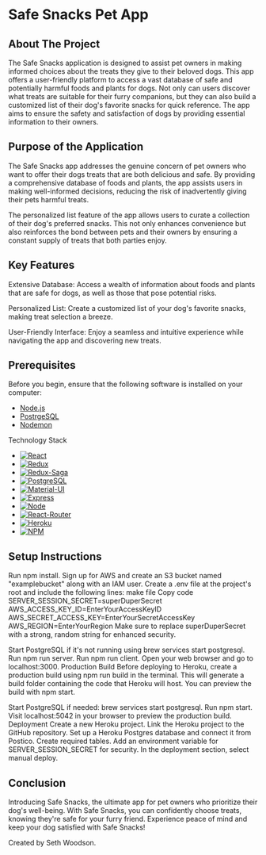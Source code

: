 # Safe Snacks Pet App

## About The Project
The Safe Snacks application is designed to assist pet owners in making informed choices about the treats they give to their beloved dogs. This app offers a user-friendly platform to access a vast database of safe and potentially harmful foods and plants for dogs. Not only can users discover what treats are suitable for their furry companions, but they can also build a customized list of their dog's favorite snacks for quick reference. The app aims to ensure the safety and satisfaction of dogs by providing essential information to their owners.

## Purpose of the Application
The Safe Snacks app addresses the genuine concern of pet owners who want to offer their dogs treats that are both delicious and safe. By providing a comprehensive database of foods and plants, the app assists users in making well-informed decisions, reducing the risk of inadvertently giving their pets harmful treats.

The personalized list feature of the app allows users to curate a collection of their dog's preferred snacks. This not only enhances convenience but also reinforces the bond between pets and their owners by ensuring a constant supply of treats that both parties enjoy.

## Key Features
Extensive Database: Access a wealth of information about foods and plants that are safe for dogs, as well as those that pose potential risks.

Personalized List: Create a customized list of your dog's favorite snacks, making treat selection a breeze.

User-Friendly Interface: Enjoy a seamless and intuitive experience while navigating the app and discovering new treats.

## Prerequisites
Before you begin, ensure that the following software is installed on your computer:


- [Node.js](https://nodejs.org/en/)
- [PostrgeSQL](https://www.postgresql.org/)
- [Nodemon](https://nodemon.io/)



Technology Stack
- [![React][react.js]][react-url]
- [![Redux][redux.js]][redux-url]
- [![Redux-Saga][redux-saga.js]][redux-saga-url]
- [![PostgreSQL][postgresql]][postgresql-url]
- [![Material-UI][material-ui]][material-ui-url]
- [![Express][express.js]][express-url]
- [![Node][node.js]][node-url]
- [![React-Router][react-router]][react-router-url]
- [![Heroku][heroku]][heroku-url]
- [![NPM][npm]][npm-url]

  
## Setup Instructions
Run npm install.
Sign up for AWS and create an S3 bucket named "examplebucket" along with an IAM user.
Create a .env file at the project's root and include the following lines:
make file
Copy code
SERVER_SESSION_SECRET=superDuperSecret
AWS_ACCESS_KEY_ID=EnterYourAccessKeyID
AWS_SECRET_ACCESS_KEY=EnterYourSecretAccessKey
AWS_REGION=EnterYourRegion
Make sure to replace superDuperSecret with a strong, random string for enhanced security.

Start PostgreSQL if it's not running using brew services start postgresql.
Run npm run server.
Run npm run client.
Open your web browser and go to localhost:3000.
Production Build
Before deploying to Heroku, create a production build using npm run build in the terminal. This will generate a build folder containing the code that Heroku will host. You can preview the build with npm start.

Start PostgreSQL if needed: brew services start postgresql.
Run npm start.
Visit localhost:5042 in your browser to preview the production build.
Deployment
Create a new Heroku project.
Link the Heroku project to the GitHub repository.
Set up a Heroku Postgres database and connect it from Postico.
Create required tables.
Add an environment variable for SERVER_SESSION_SECRET for security.
In the deployment section, select manual deploy.

## Conclusion
Introducing Safe Snacks, the ultimate app for pet owners who prioritize their dog's well-being. With Safe Snacks, you can confidently choose treats, knowing they're safe for your furry friend. Experience peace of mind and keep your dog satisfied with Safe Snacks!

Created by Seth Woodson. 



<!-- MARKDOWN LINKS & IMAGES -->
<!-- https://www.markdownguide.org/basic-syntax/#reference-style-links -->


[react.js]: https://img.shields.io/badge/React-20232A?style=for-the-badge&logo=react&logoColor=61DAFB
[react-url]: https://reactjs.org/
[redux.js]: https://img.shields.io/badge/Redux-593D88?style=for-the-badge&logo=redux&logoColor=white
[redux-url]: https://redux.js.org/
[postgresql]: https://img.shields.io/badge/PostgreSQL-316192?style=for-the-badge&logo=postgresql&logoColor=white
[postgresql-url]: https://www.postgresql.org/
[redux-saga.js]: https://img.shields.io/badge/Redux%20saga-86D46B?style=for-the-badge&logo=redux%20saga&logoColor=999999
[redux-saga-url]: https://redux-saga.js.org/
[material-ui]: https://img.shields.io/badge/Material%20UI-007FFF?style=for-the-badge&logo=mui&logoColor=white
[material-ui-url]: https://mui.com/
[heroku]: https://img.shields.io/badge/Heroku-430098?style=for-the-badge&logo=heroku&logoColor=white
[heroku-url]: https://heroku.com
[node.js]: https://img.shields.io/badge/Node.js-339933?style=for-the-badge&logo=nodedotjs&logoColor=white
[node-url]: https://nodejs.org/en/
[express.js]: https://img.shields.io/badge/Express.js-000000?style=for-the-badge&logo=express&logoColor=white
[express-url]: https://expressjs.com/
[npm]: https://img.shields.io/badge/npm-CB3837?style=for-the-badge&logo=npm&logoColor=white
[npm-url]: https://www.npmjs.com
[react-router]: https://img.shields.io/badge/React_Router-CA4245?style=for-the-badge&logo=react-router&logoColor=white
[react-router-url]: https://react-router.js.org/
